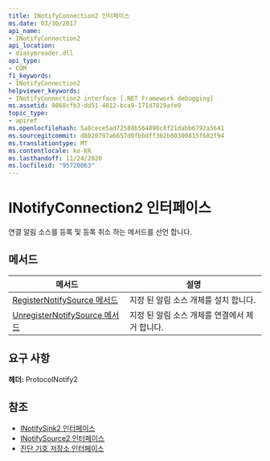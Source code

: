 ```yaml
---
title: INotifyConnection2 인터페이스
ms.date: 03/30/2017
api_name:
- INotifyConnection2
api_location:
- diasymreader.dll
api_type:
- COM
f1_keywords:
- INotifyConnection2
helpviewer_keywords:
- INotifyConnection2 interface [.NET Framework debugging]
ms.assetid: 9868cfb3-dd51-4812-bca9-171d7829afe9
topic_type:
- apiref
ms.openlocfilehash: 5a8cece5ad72588b564890c8f21dabb6792a5641
ms.sourcegitcommit: d8020797a6657d0fbbdff362b80300815f682f94
ms.translationtype: MT
ms.contentlocale: ko-KR
ms.lasthandoff: 11/24/2020
ms.locfileid: "95720063"
---
```

# <a name="inotifyconnection2-interface"></a>INotifyConnection2 인터페이스

연결 알림 소스를 등록 및 등록 취소 하는 메서드를 선언 합니다.  
  
## <a name="methods"></a>메서드  
  
|메서드|설명|  
|------------|-----------------|  
|[RegisterNotifySource 메서드](inotifyconnection2-registernotifysource-method.md)|지정 된 알림 소스 개체를 설치 합니다.|  
|[UnregisterNotifySource 메서드](inotifyconnection2-unregisternotifysource-method.md)|지정 된 알림 소스 개체를 연결에서 제거 합니다.|  
  
## <a name="requirements"></a>요구 사항  

 **헤더:** ProtocolNotify2  
  
## <a name="see-also"></a>참조

- [INotifySink2 인터페이스](inotifysink2-interface.md)
- [INotifySource2 인터페이스](inotifysource2-interface.md)
- [진단 기호 저장소 인터페이스](diagnostics-symbol-store-interfaces.md)
